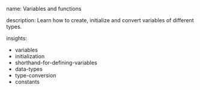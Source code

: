 name: Variables and functions

description: Learn how to create, initialize and convert variables of different types.

insights:
  - variables
  - initialization
  - shorthand-for-defining-variables
  - data-types
  - type-conversion
  - constants